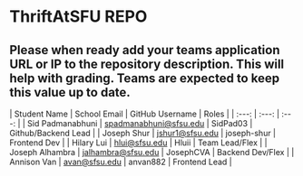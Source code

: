 # ThriftAtSFU REPO

## Please when ready add your teams application URL or IP to the repository description. This will help with grading. Teams are expected to keep this value up to date.


| Student Name | School Email | GitHub Username | Roles | 
|    :---:     |     :---:     |     :---:       |
| Sid Padmanabhuni      |      spadmanabhuni@sfsu.edu        |         SidPad03        |    Github/Backend Lead |
| Joseph Shur      |        jshur1@sfsu.edu       |           joseph-shur       |    Frontend Dev |
|  Hilary Lui       |         hlui@sfsu.edu      |          Hluii       |    Team Lead/Flex  |
| Joseph Alhambra      |    jalhambra@sfsu.edu           |        JosephCVA         |    Backend Dev/Flex  |
| Annison Van      |         avan@sfsu.edu      |          anvan882       |  Frontend Lead  |

